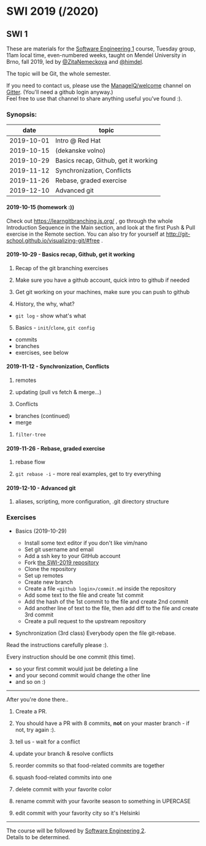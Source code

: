 # SWI 2019 (/2020)

## SWI 1

These are materials for the [Software Engineering 1](http://is.mendelu.cz/katalog/syllabus.pl?kod=PEF:SWI1) course,
Tuesday group, 11am local time, even-numbered weeks, taught on Mendel University in Brno, fall 2019, led by [@ZitaNemeckova](https://github.com/ZitaNemeckova) and [@himdel](https://github.com/himdel).

The topic will be Git, the whole semester.

If you need to contact us, please use the [ManageIQ/welcome](https://gitter.im/ManageIQ/welcome) channel on [Gitter](https://gitter.im). (You'll need a github login anyway.)  
Feel free to use that channel to share anything useful you've found :).


### Synopsis:

| date | topic |
|-|-|
| 2019-10-01 | Intro @ Red Hat |
| 2019-10-15 | (dekanske volno) |
| 2019-10-29 | Basics recap, Github, get it working |
| 2019-11-12 | Synchronization, Conflicts |
| 2019-11-26 | Rebase, graded exercise |
| 2019-12-10 | Advanced git |


#### 2019-10-15 (homework :))

Check out https://learngitbranching.js.org/ , go through the whole Introduction Sequence in the Main section, and look at the first Push & Pull exercise in the Remote section.
You can also try for yourself at http://git-school.github.io/visualizing-git/#free .


#### 2019-10-29 - Basics recap, Github, get it working

1. Recap of the git branching exercises

1. Make sure you have a github account, quick intro to github if needed

1. Get git working on your machines, make sure you can push to github

1. History, the why, what?  
  - `git log` - show what's what

5. Basics - `init`/`clone`, `git config`  
  - commits
  - branches
  - exercises, see below


#### 2019-11-12 - Synchronization, Conflicts

1. remotes

1. updating (pull vs fetch & merge...)

1. Conflicts  
  - branches (continued)
  - merge

1. `filter-tree`


#### 2019-11-26 - Rebase, graded exercise

1. rebase flow

1. `git rebase -i` - more real examples, get to try everything


#### 2019-12-10 - Advanced git

1. aliases, scripting, more configuration, .git directory structure


### Exercises

- Basics (2019-10-29)
  - Install some text editor if you don't like vim/nano
  - Set git username and email
  - Add a ssh key to your GitHub account
  - Fork [the SWI-2019 repository](https://github.com/RoadToSoftwareFactory/SWI-2019)
  - Clone the repository
  - Set up remotes
  - Create new branch
  - Create a file `<github login>/commit.md` inside the repository
  - Add some text to the file and create 1st commit
  - Add the hash of the 1st commit to the file and create 2nd commit
  - Add another line of text to the file, then add diff to the file and create 3rd commit
  - Create a pull request to the upstream repository


- Synchronization (3rd class)
Everybody open the file git-rebase.

Read the instructions carefully please :).

Every instruction should be one commit (this time).

  * so your first commit would just be deleting a line
  * and your second commit would change the other line
  * and so on :)

---

After you're done there..

1. Create a PR.

1. You should have a PR with 8 commits, **not** on your master branch - if not, try again :).

1. tell us - wait for a conflict

1. update your branch & resolve conflicts

1. reorder commits so that food-related commits are together

1. squash food-related commits into one

1. delete commit with your favorite color

1. rename commit with your favorite season to something in UPERCASE

1. edit commit with your favority city so it's Helsinki

---

The course will be followed by [Software Engineering 2](https://is.mendelu.cz/katalog/syllabus.pl?kod=PEF:SWI2).  
Details to be determined.
